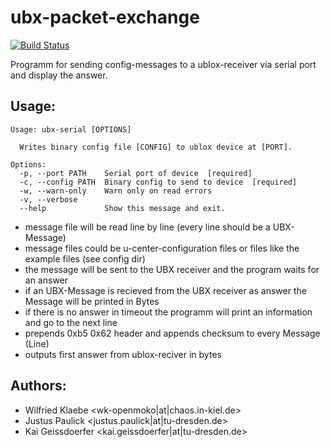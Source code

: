# ubx-packet-exchange

[![Build Status](https://travis-ci.com/geissdoerfer/ubx-packet-exchange.svg?branch=master)](https://travis-ci.com/geissdoerfer/ubx-packet-exchange)

Programm for sending config-messages to a ublox-receiver via serial port and display the answer.

## Usage:


```
Usage: ubx-serial [OPTIONS]

  Writes binary config file [CONFIG] to ublox device at [PORT].

Options:
  -p, --port PATH    Serial port of device  [required]
  -c, --config PATH  Binary config to send to device  [required]
  -w, --warn-only    Warn only on read errors
  -v, --verbose
  --help             Show this message and exit.
```

 - message file will be read line by line (every line should be a UBX-Message)
 - message files could be u-center-configuration files or files like the example files (see config dir)
 - the message will be sent to the UBX receiver and the program waits for an answer
 - if an UBX-Message is recieved from the UBX receiver as answer the Message will be printed in Bytes
 - if there is no answer in timeout the programm will print an information and go to the next line
 - prepends 0xb5 0x62 header and appends checksum to every Message (Line)
 - outputs first answer from ublox-reciver in bytes


## Authors:
 - Wilfried Klaebe <wk-openmoko|at|chaos.in-kiel.de>
 - Justus Paulick <justus.paulick|at|tu-dresden.de>
 - Kai Geissdoerfer <kai.geissdoerfer|at|tu-dresden.de>
